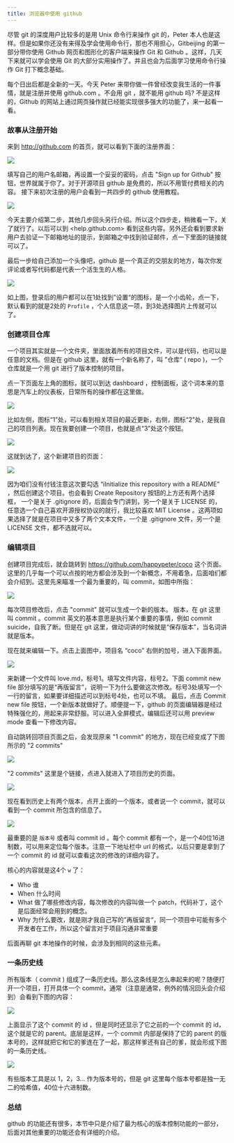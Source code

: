 ```yaml
---
title: 浏览器中使用 github
---
```


<!-- 还要多截图，很好看：http://happypeter.github.io/gitbeijing/github_in_browser.html -->


尽管 git 的深度用户比较多的是用 Unix 命令行来操作 git 的，Peter 本人也是这样。但是如果你还没有来得及学会使用命令行，那也不用担心，Gitbeijing 的第一部分带你使用 Github 网页和图形化的客户端来操作 Git 和 Github 。这样，几天下来就可以学会使用 Git 的大部分实用操作了。并且也会为后面学习使用命令行操作 Git 打下概念基础。

每个日出后都是全新的一天。今天 Peter 来带你做一件曾经改变我生活的一件事情，就是注册并使用 github.com 。不会用 git ，就不能用 github 吗? 不是这样的，Github 的网站上通过网页操作就已经能实现很多强大的功能了，来一起看一看。

### 故事从注册开始

来到 <http://github.com> 的首页，就可以看到下面的注册界面：

![](images/github_in_browser/signup.png)

填写自己的用户名邮箱，再设置一个妥妥的密码，点击 "Sign up for Github" 按钮，世界就属于你了。对于开源项目 github 是免费的，所以不用管付费相关的内容。
接下来初次注册的用户会看到一共四步的 github 使用教程。

![](images/github_in_browser/help4steps.png)

今天主要介绍第二步，其他几步回头另行介绍。所以这个四步走，稍微看一下，关了就行了。以后可以到 <help.github.com> 看到这些内容。另外还会看到要求新用户去验证一下邮箱地址的提示，到邮箱之中找到验证邮件，点一下里面的链接就可以了。

最后一步给自己添加一个头像吧，github 是一个真正的交朋友的地方，每次你发评论或者写代码都是代表一个活生生的人格。

![](images/github_in_browser/set_avatar.png)

如上图，登录后的用户都可以在1处找到”设置“的图标，是一个小齿轮，点一下，默认看到的就是2处的 `Profile` ，个人信息这一项，到3处选择图片上传就可以了。

### 创建项目仓库

一个项目其实就是一个文件夹，里面放着所有的项目文件，可以是代码，也可以是任意的文档。但是在 github 这里，就有一个新名称了，叫 ”仓库“ ( repo )，一个仓库就是一个用 git 进行了版本控制的项目。

点一下页面左上角的图标，就可以到达 dashboard ，控制面板，这个词本来的意思是汽车上的仪表板，日常所有的操作都在这里做。

![](images/github_in_browser/dashboard.png)


比如左侧，图标“1”处，可以看到相关项目的最近更新，右侧，图标“2”处，是我自己的项目列表。现在我要创建一个项目，也就是点“3”处这个按钮。

![](images/github_in_browser/github_dashboard.png)


这就到达了，这个新建项目的页面：

![](images/github_in_browser/new_project.png)

因为咱们没有付钱注意这次要勾选 “iInitialize this repository with a README” ，然后创建这个项目。也会看到 Create Repository 按钮的上方还有两个选择框，
一个是关于 .gitignore 的，后面会专门讲到，另一个是关于 LICENSE 的，任意选一个自己喜欢开源授权协议的就行，我比较喜欢 MIT License 。这两项如果选择了就是在项目中又多了两个文本文件，一个是 .gitignore 文件，另一个是 LICENSE 文件，都不选就可以。

### 编辑项目

创建项目完成后，就会跳转到 <https://github.com/happypeter/coco> 这个页面。这里的几乎每一个可以点按的地方都会涉及到一个新概念，不用着急，后面咱们都会介绍到。这里先来瞄准一个最为重要的，叫 commit，如图中所指：

![](images/github_in_browser/show_commit.png)

每次项目修改后，点击 "commit" 就可以生成一个新的版本。 版本，在 git 这里叫 commit 。commit 英文的基本意思是执行某个重要的事情，例如 commit suicide，自我了断。但是在 git 这里，做动词讲的时候就是“保存版本”，当名词讲就是版本。

现在就来编辑一下。点击上面图中，项目名 “coco” 右侧的加号，进入下面界面。

![](images/github_in_browser/add_new_file.png)

来新建一个文件叫 love.md，标号1。填写文件内容，标号2。下面 commit new file 部分填写的是“再版留言”，说明一下为什么要做这次修改。标号3处填写一个一行的留言，如果要详细描述可以到标号4处，也可以不填。
最后，点击 Commit new file 按钮，一个新版本就做好了。顺便提一下，github 的页面编辑器是经过特殊强化的，用起来非常舒服。可以进入全屏模式，编辑后还可以用 preview mode 查看一下修改内容。


自动跳转回项目页面之后，会发现原来 "1 commit" 的地方，现在已经变成了下图所示的 "2 commits"

![](images/github_in_browser/2_commits.png)

"2 commits" 这里是个链接，点进入就进入了项目历史的页面。

![](images/github_in_browser/history_view.png)

现在看到历史上有两个版本，点开上面的一个版本，或者说一个 commit，就可以看到一个 commit 所包含的信息了。

![](images/github_in_browser/4w_commit.png)

最重要的是 `版本号` 或者叫 commit id 。每个 commit 都有一个，是一个40位16进制数，可以用来定位每个版本。注意一下地址栏中 url 的格式，以后只要是拿到了一个 commit 的 id 就可以查看这次的修改的详细内容了。

<!-- 

这里可以给一个图，很多版本工具是 v1->v2->v3 这样网上走，git 这里是 12323->a2312->ba3b4 这样走版本号  

 -->

核心的内容就是这4个 `w` 了：

- Who 谁
- When 什么时间
- What 做了哪些修改内容，每次修改的内容叫做一个 patch，代码补丁，这个是后面经常会用到的概念。
- Why 为什么要改，就是刚才我自己写的”再版留言“，同一个项目中可能有多个开发者在工作，所以这个留言对于项目沟通非常重要

后面再聊 git 本地操作的时候，会涉及到相同的这些元素。

### 一条历史线

所有版本（ commit ) 组成了一条历史线。那么这条线是怎么串起来的呢？随便打开一个项目，打开具体一个 commit，通常（注意是通常，例外的情况回头会介绍到）会看到下图的内容：

![](images/github_in_browser/parent.png)


上面显示了这个 commit 的 id ，但是同时还显示了它之前的一个 commit 的 id，这个就是它的 parent。底层是这样，一个 commit 内部是保持了它的 parent 的版本号的，这样就把它和它的爹连在了一起，那这样爹还有自己的爹，就会形成下图的一条历史线。

![](images/github_in_browser/histroy_line.png)


有些版本工具是以 1，2，3... 作为版本号的，但是 git 这里每个版本号都是独一无二的哈希值，40位十六进制数。

### 总结
github 的功能还有很多，本节中只是介绍了最为核心的版本控制功能的一部分，后面对其他重要的功能还会有详细的介绍。
